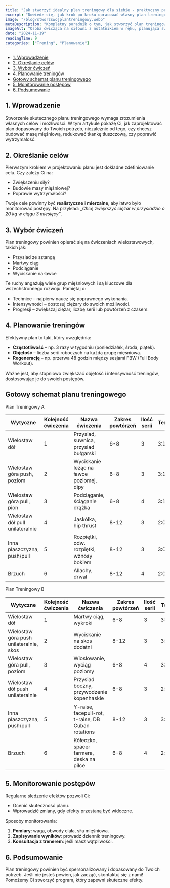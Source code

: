 ```yaml
---
title: "Jak stworzyć idealny plan treningowy dla siebie - praktyczny przewodnik"
excerpt: "Dowiedz się, jak krok po kroku opracować własny plan treningowy dopasowany do Twoich celów i możliwości."
image: "/blog/stworzswojplantreningowy.webp"
metaDescription: "Kompletny poradnik o tym, jak stworzyć plan treningowy dostosowany do Twoich potrzeb, aby efektywnie osiągnąć wyznaczone cele."
imageAlt: "Osoba ćwicząca na siłowni z notatnikiem w ręku, planująca swój trening"
date: "2024-11-19"
readingTime: 9
categories: ["Trening", "Planowanie"]
---
```


- [1. Wprowadzenie](#1-wprowadzenie)
- [2. Określanie celów](#2-określanie-celów)
- [3. Wybór ćwiczeń](#3-wybór-ćwiczeń)
- [4. Planowanie treningów](#4-planowanie-treningów)
- [Gotowy schemat planu treningowego](#gotowy-schemat-planu-treningowego)
- [5. Monitorowanie postępów](#5-monitorowanie-postępów)
- [6. Podsumowanie](#6-podsumowanie)

## 1. Wprowadzenie

Stworzenie skutecznego planu treningowego wymaga zrozumienia własnych celów i możliwości. W tym artykule pokażę Ci, jak zaprojektować plan dopasowany do Twoich potrzeb, niezależnie od tego, czy chcesz budować masę mięśniową, redukować tkankę tłuszczową, czy poprawić wytrzymałość.

## 2. Określanie celów

Pierwszym krokiem w projektowaniu planu jest dokładne zdefiniowanie celu. Czy zależy Ci na:

- Zwiększeniu siły?
- Budowie masy mięśniowej?
- Poprawie wytrzymałości?

Twoje cele powinny być **realistyczne** i **mierzalne**, aby łatwo było monitorować postępy. Na przykład: _„Chcę zwiększyć ciężar w przysiadzie o 20 kg w ciągu 3 miesięcy”_.

## 3. Wybór ćwiczeń

Plan treningowy powinien opierać się na ćwiczeniach wielostawowych, takich jak:

- Przysiad ze sztangą  
- Martwy ciąg  
- Podciąganie  
- Wyciskanie na ławce  

Te ruchy angażują wiele grup mięśniowych i są kluczowe dla wszechstronnego rozwoju. Pamiętaj o:

- Technice – najpierw naucz się poprawnego wykonania.  
- Intensywności – dostosuj ciężary do swoich możliwości.  
- Progresji – zwiększaj ciężar, liczbę serii lub powtórzeń z czasem.

## 4. Planowanie treningów

Efektywny plan to taki, który uwzględnia:

- **Częstotliwość** – np. 3 razy w tygodniu (poniedziałek, środa, piątek).  
- **Objętość** – liczba serii roboczych na każdą grupę mięśniową.  
- **Regenerację** – np. przerwa 48 godzin między sesjami FBW (Full Body Workout).  

Ważne jest, aby stopniowo zwiększać objętość i intensywność treningów, dostosowując je do swoich postępów.

## Gotowy schemat planu treningowego

Plan Treningowy A

| Wytyczne                  | Kolejność ćwiczenia | Nazwa ćwiczenia                              | Zakres powtórzeń | Ilość serii | Tempo      | Przerwa   | RIR | Przykład ćwiczeń                                      |
|---------------------------|---------------------|----------------------------------------------|------------------|-------------|------------|-----------|-----|-----------------------------------------------------|
| Wielostaw dół             | 1                   | Przysiad, suwnica, przysiad bułgarski        | 6-8              | 3           | 3:1:1:1    | 3-5 min. | 1   | Przysiad, suwnica, przysiad bułgarski              |
| Wielostaw góra push, poziom | 2                  | Wyciskanie leżąc na ławce poziomej, dipy    | 6-8              | 3           | 3:1:1:1    | 3-5 min. | 1   | Wyciskanie na ławce poziomej, dipy                 |
| Wielostaw góra pull, pion  | 3                  | Podciąganie, ściąganie drążka                | 6-8              | 4           | 3:1:1:1    | 3-5 min. | 1   | Podciąganie, ściąganie drążka                      |
| Wielostaw dół pull unilateralnie | 4            | Jaskółka, hip thrust                         | 8-12             | 3           | 2:0:1:1    | 3-5 min. | 1   | Jaskółka, hip thrust                               |
| Inna płaszczyzna, push/pull | 5                 | Rozpiętki, odw. rozpiętki, wznosy bokiem     | 8-12             | 3           | 3:0:1:0    | 3-5 min. | 1   | Rozpiętki, odw. rozpiętki, wznosy bokiem           |
| Brzuch                    | 6                   | Allachy, drwal                               | 8-12             | 4           | 2:0:1:0    | 1-3 min. | 1   | Allachy, drwal                                    |

Plan Treningowy B

| Wytyczne                  | Kolejność ćwiczenia | Nazwa ćwiczenia                              | Zakres powtórzeń | Ilość serii | Tempo      | Przerwa   | RIR | Przykład ćwiczeń                                      |
|---------------------------|---------------------|----------------------------------------------|------------------|-------------|------------|-----------|-----|-----------------------------------------------------|
| Wielostaw dół             | 1                   | Martwy ciąg, wykroki                         | 6-8              | 3           | 3:1:1:1    | 3-5 min. | 1   | Martwy ciąg, wykroki                               |
| Wielostaw góra push unilateralnie, skos | 2      | Wyciskanie na skos dodatni                  | 8-12             | 3           | 3:1:1:1    | 3-5 min. | 1   | Wyciskanie na skos dodatni                         |
| Wielostaw góra pull, poziom | 3                  | Wiosłowanie, wyciąg poziomy                  | 6-8              | 4           | 3:1:1:1    | 3-5 min. | 1   | Wiosłowanie, wyciąg poziomy                        |
| Wielostaw dół push unilateralnie | 4            | Przysiad boczny, przywodzenie kopenhaskie    | 6-8              | 3           | 2:0:1:1    | 3-5 min. | 1   | Przysiad boczny, przywodzenie kopenhaskie          |
| Inna płaszczyzna, push/pull | 5                 | Y-raise, facepull-rot, t-raise, DB Cuban rotations | 8-12      | 3           | 3:0:1:0    | 3-5 min. | 1   | Y-raise, facepull-rot, t-raise, DB Cuban rotations |
| Brzuch                    | 6                   | Kółeczko, spacer farmera, deska na piłce     | 6-8              | 4           | 2:0:1:0    | 1-3 min. | 1   | Kółeczko, spacer farmera, deska na piłce           |

## 5. Monitorowanie postępów

Regularne śledzenie efektów pozwoli Ci:

- Ocenić skuteczność planu.  
- Wprowadzić zmiany, gdy efekty przestaną być widoczne.  

Sposoby monitorowania:  

1. **Pomiary**: waga, obwody ciała, siła mięśniowa.  
2. **Zapisywanie wyników**: prowadź dziennik treningowy.  
3. **Konsultacja z trenerem**: jeśli masz wątpliwości.  

## 6. Podsumowanie

Plan treningowy powinien być spersonalizowany i dopasowany do Twoich potrzeb. Jeśli nie jesteś pewien, jak zacząć, skontaktuj się z nami! Pomożemy Ci stworzyć program, który zapewni skuteczne efekty.

